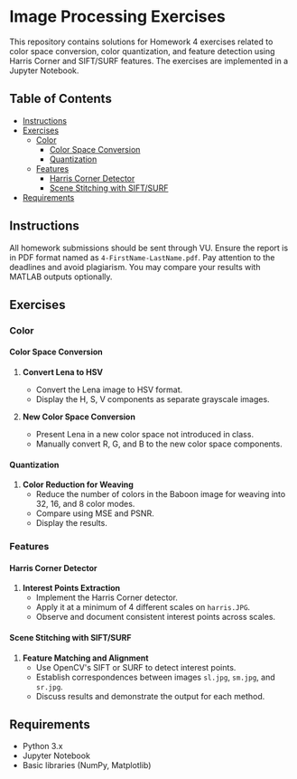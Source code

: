 # Image Processing Exercises

This repository contains solutions for Homework 4 exercises related to color space conversion, color quantization, and feature detection using Harris Corner and SIFT/SURF features. The exercises are implemented in a Jupyter Notebook.

## Table of Contents

- [Instructions](#instructions)
- [Exercises](#exercises)
  - [Color](#color)
    - [Color Space Conversion](#color-space-conversion)
    - [Quantization](#quantization)
  - [Features](#features)
    - [Harris Corner Detector](#harris-corner-detector)
    - [Scene Stitching with SIFT/SURF](#scene-stitching-with-siftsurf)
- [Requirements](#requirements)

## Instructions

All homework submissions should be sent through VU. Ensure the report is in PDF format named as `4-FirstName-LastName.pdf`. Pay attention to the deadlines and avoid plagiarism. You may compare your results with MATLAB outputs optionally.

## Exercises

### Color

#### Color Space Conversion

1. **Convert Lena to HSV**

   - Convert the Lena image to HSV format.
   - Display the H, S, V components as separate grayscale images.

2. **New Color Space Conversion**
   - Present Lena in a new color space not introduced in class.
   - Manually convert R, G, and B to the new color space components.

#### Quantization

1. **Color Reduction for Weaving**
   - Reduce the number of colors in the Baboon image for weaving into 32, 16, and 8 color modes.
   - Compare using MSE and PSNR.
   - Display the results.

### Features

#### Harris Corner Detector

1. **Interest Points Extraction**
   - Implement the Harris Corner detector.
   - Apply it at a minimum of 4 different scales on `harris.JPG`.
   - Observe and document consistent interest points across scales.

#### Scene Stitching with SIFT/SURF

1. **Feature Matching and Alignment**
   - Use OpenCV's SIFT or SURF to detect interest points.
   - Establish correspondences between images `sl.jpg`, `sm.jpg`, and `sr.jpg`.
   - Discuss results and demonstrate the output for each method.

## Requirements

- Python 3.x
- Jupyter Notebook
- Basic libraries (NumPy, Matplotlib)
